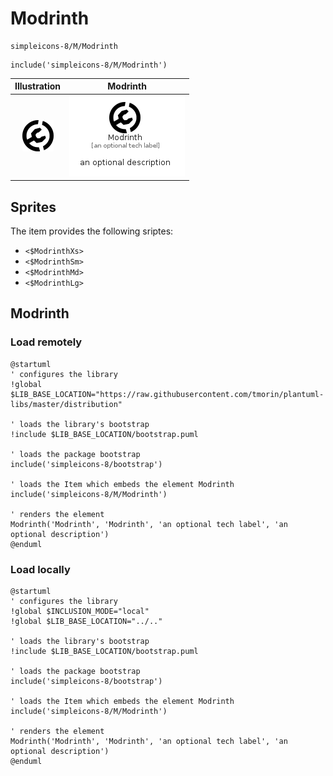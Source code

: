 # Modrinth


```text
simpleicons-8/M/Modrinth
```

```text
include('simpleicons-8/M/Modrinth')
```



| Illustration | Modrinth |
| :---: | :---: |
| ![illustration for Illustration](../../simpleicons-8/M/Modrinth.png) | ![illustration for Modrinth](../../simpleicons-8/M/Modrinth.Local.png) |



## Sprites
The item provides the following sriptes:

- `<$ModrinthXs>`
- `<$ModrinthSm>`
- `<$ModrinthMd>`
- `<$ModrinthLg>`





## Modrinth

### Load remotely
```plantuml
@startuml
' configures the library
!global $LIB_BASE_LOCATION="https://raw.githubusercontent.com/tmorin/plantuml-libs/master/distribution"

' loads the library's bootstrap
!include $LIB_BASE_LOCATION/bootstrap.puml

' loads the package bootstrap
include('simpleicons-8/bootstrap')

' loads the Item which embeds the element Modrinth
include('simpleicons-8/M/Modrinth')

' renders the element
Modrinth('Modrinth', 'Modrinth', 'an optional tech label', 'an optional description')
@enduml
```

### Load locally
```plantuml
@startuml
' configures the library
!global $INCLUSION_MODE="local"
!global $LIB_BASE_LOCATION="../.."

' loads the library's bootstrap
!include $LIB_BASE_LOCATION/bootstrap.puml

' loads the package bootstrap
include('simpleicons-8/bootstrap')

' loads the Item which embeds the element Modrinth
include('simpleicons-8/M/Modrinth')

' renders the element
Modrinth('Modrinth', 'Modrinth', 'an optional tech label', 'an optional description')
@enduml
```

